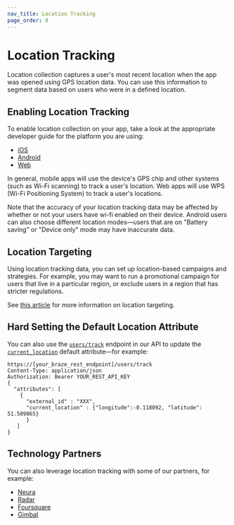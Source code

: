 ```yaml
---
nav_title: Location Tracking
page_order: 0
---
```

# Location Tracking

Location collection captures a user's most recent location when the app was opened using GPS location data. You can use this information to segment data based on users who were in a defined location. 

## Enabling Location Tracking

To enable location collection on your app, take a look at the appropriate developer guide for the platform you are using:

- [iOS][2]
- [Android][3]
- [Web][4]

In general, mobile apps will use the device's GPS chip and other systems (such as Wi-Fi scanning) to track a user's location. Web apps will use WPS (Wi-Fi Positioning System) to track a user's locations. 

Note that the accuracy of your location tracking data may be affected by whether or not your users have wi-fi enabled on their device. Android users can also choose different location modes—users that are on "Battery saving" or "Device only" mode may have inaccurate data. 

## Location Targeting

Using location tracking data, you can set up location-based campaigns and strategies. For example, you may want to run a promotional campaign for users that live in a particular region, or exclude users in a region that has stricter regulations.

See [this article][1] for more information on location targeting.

## Hard Setting the Default Location Attribute
You can also use the [`users/track`][8] endpoint in our API to update the [`current_location`][9] default attribute—for example: 
```
https://[your_braze_rest_endpoint]/users/track
Content-Type: application/json
Authorization: Bearer YOUR_REST_API_KEY
{
  "attributes": [ 
 	{
 	  "external_id" : "XXX",
 	  "current_location" : {"longitude":-0.118092, "latitude": 51.509865}
      }
   ]
}
```

## Technology Partners
You can also leverage location tracking with some of our partners, for example: 

- [Neura][5]
- [Radar][6]
- [Foursquare][7]
- [Gimbal][10]

[1]: {{site.baseurl}}/user_guide/engagement_tools/segments/location_targeting/
[2]: {{site.baseurl}}/developer_guide/platform_integration_guides/ios/analytics/location_tracking/
[3]: {{site.baseurl}}/developer_guide/platform_integration_guides/android/analytics/location_tracking/
[4]: https://js.appboycdn.com/web-sdk/latest/doc/module-appboy.html#.trackLocation
[5]: {{site.baseurl}}/partners/data_augmentation/contextual_location/neura_actions/
[6]: {{site.baseurl}}/partners/data_augmentation/contextual_location/radar/
[7]: {{site.baseurl}}/partners/data_augmentation/contextual_location/foursquare/
[8]: {{site.baseurl}}/api/endpoints/user_data/post_user_track/
[9]: {{site.baseurl}}/api/objects_filters/user_attributes_object/
[10]: {{site.baseurl}}/partners/data_augmentation/contextual_location/gimbal/